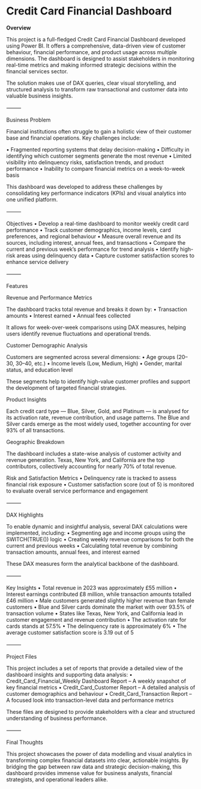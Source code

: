 # Credit Card Financial Dashboard

**Overview**

This project is a full-fledged Credit Card Financial Dashboard developed using Power BI. It offers a comprehensive, data-driven view of customer behaviour, financial performance, and product usage across multiple dimensions. The dashboard is designed to assist stakeholders in monitoring real-time metrics and making informed strategic decisions within the financial services sector.

The solution makes use of DAX queries, clear visual storytelling, and structured analysis to transform raw transactional and customer data into valuable business insights.

⸻

Business Problem

Financial institutions often struggle to gain a holistic view of their customer base and financial operations. Key challenges include:

• Fragmented reporting systems that delay decision-making
• Difficulty in identifying which customer segments generate the most revenue
• Limited visibility into delinquency risks, satisfaction trends, and product performance
• Inability to compare financial metrics on a week-to-week basis

This dashboard was developed to address these challenges by consolidating key performance indicators (KPIs) and visual analytics into one unified platform.

⸻

Objectives
	•	Develop a real-time dashboard to monitor weekly credit card performance
	•	Track customer demographics, income levels, card preferences, and regional behaviour
	•	Measure overall revenue and its sources, including interest, annual fees, and transactions
	•	Compare the current and previous week’s performance for trend analysis
	•	Identify high-risk areas using delinquency data
	•	Capture customer satisfaction scores to enhance service delivery

⸻

Features

Revenue and Performance Metrics

The dashboard tracks total revenue and breaks it down by:
	•	Transaction amounts
	•	Interest earned
	•	Annual fees collected

It allows for week-over-week comparisons using DAX measures, helping users identify revenue fluctuations and operational trends.

Customer Demographic Analysis

Customers are segmented across several dimensions:
	•	Age groups (20–30, 30–40, etc.)
	•	Income levels (Low, Medium, High)
	•	Gender, marital status, and education level

These segments help to identify high-value customer profiles and support the development of targeted financial strategies.

Product Insights

Each credit card type — Blue, Silver, Gold, and Platinum — is analysed for its activation rate, revenue contribution, and usage patterns. The Blue and Silver cards emerge as the most widely used, together accounting for over 93% of all transactions.

Geographic Breakdown

The dashboard includes a state-wise analysis of customer activity and revenue generation. Texas, New York, and California are the top contributors, collectively accounting for nearly 70% of total revenue.

Risk and Satisfaction Metrics
	•	Delinquency rate is tracked to assess financial risk exposure
	•	Customer satisfaction score (out of 5) is monitored to evaluate overall service performance and engagement

⸻

DAX Highlights

To enable dynamic and insightful analysis, several DAX calculations were implemented, including:
	•	Segmenting age and income groups using the SWITCH(TRUE()) logic
	•	Creating weekly revenue comparisons for both the current and previous weeks
	•	Calculating total revenue by combining transaction amounts, annual fees, and interest earned

These DAX measures form the analytical backbone of the dashboard.

⸻

Key Insights
	•	Total revenue in 2023 was approximately £55 million
	•	Interest earnings contributed £8 million, while transaction amounts totalled £46 million
	•	Male customers generated slightly higher revenue than female customers
	•	Blue and Silver cards dominate the market with over 93.5% of transaction volume
	•	States like Texas, New York, and California lead in customer engagement and revenue contribution
	•	The activation rate for cards stands at 57.5%
	•	The delinquency rate is approximately 6%
	•	The average customer satisfaction score is 3.19 out of 5

⸻

Project Files

This project includes a set of reports that provide a detailed view of the dashboard insights and supporting data analysis:
	•	Credit_Card_Financial_Weekly Dashboard Report – A weekly snapshot of key financial metrics
	•	Credit_Card_Customer Report – A detailed analysis of customer demographics and behaviour
	•	Credit_Card_Transaction Report – A focused look into transaction-level data and performance metrics

These files are designed to provide stakeholders with a clear and structured understanding of business performance.

⸻

Final Thoughts

This project showcases the power of data modelling and visual analytics in transforming complex financial datasets into clear, actionable insights. By bridging the gap between raw data and strategic decision-making, this dashboard provides immense value for business analysts, financial strategists, and operational leaders alike.
